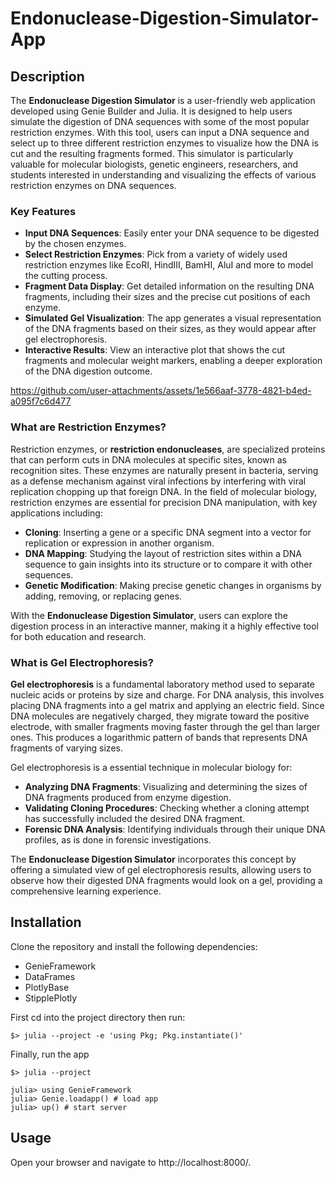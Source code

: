 # Endonuclease-Digestion-Simulator-App
## Description

The **Endonuclease Digestion Simulator** is a user-friendly web application developed using Genie Builder and Julia. It is designed to help users simulate the digestion of DNA sequences with some of the most popular restriction enzymes. With this tool, users can input a DNA sequence and select up to three different restriction enzymes to visualize how the DNA is cut and the resulting fragments formed. This simulator is particularly valuable for molecular biologists, genetic engineers, researchers, and students interested in understanding and visualizing the effects of various restriction enzymes on DNA sequences.

### Key Features
- **Input DNA Sequences**: Easily enter your DNA sequence to be digested by the chosen enzymes.
- **Select Restriction Enzymes**: Pick from a variety of widely used restriction enzymes like EcoRI, HindIII, BamHI, AluI and more to model the cutting process.
- **Fragment Data Display**: Get detailed information on the resulting DNA fragments, including their sizes and the precise cut positions of each enzyme.
- **Simulated Gel Visualization**: The app generates a visual representation of the DNA fragments based on their sizes, as they would appear after gel electrophoresis.
- **Interactive Results**: View an interactive plot that shows the cut fragments and molecular weight markers, enabling a deeper exploration of the DNA digestion outcome.


https://github.com/user-attachments/assets/1e566aaf-3778-4821-b4ed-a095f7c6d477


### What are Restriction Enzymes?

Restriction enzymes, or **restriction endonucleases**, are specialized proteins that can perform cuts in DNA molecules at specific sites, known as recognition sites. These enzymes are naturally present in bacteria, serving as a defense mechanism against viral infections by interfering with viral replication chopping up that foreign DNA. In the field of molecular biology, restriction enzymes are essential for precision DNA manipulation, with key applications including:

- **Cloning**: Inserting a gene or a specific DNA segment into a vector for replication or expression in another organism.
- **DNA Mapping**: Studying the layout of restriction sites within a DNA sequence to gain insights into its structure or to compare it with other sequences.
- **Genetic Modification**: Making precise genetic changes in organisms by adding, removing, or replacing genes.

With the **Endonuclease Digestion Simulator**, users can explore the digestion process in an interactive manner, making it a highly effective tool for both education and research.

### What is Gel Electrophoresis?

**Gel electrophoresis** is a fundamental laboratory method used to separate nucleic acids or proteins by size and charge. For DNA analysis, this involves placing DNA fragments into a gel matrix and applying an electric field. Since DNA molecules are negatively charged, they migrate toward the positive electrode, with smaller fragments moving faster through the gel than larger ones. This produces a logarithmic pattern of bands that represents DNA fragments of varying sizes.

Gel electrophoresis is a essential technique in molecular biology for:

- **Analyzing DNA Fragments**: Visualizing and determining the sizes of DNA fragments produced from enzyme digestion.
- **Validating Cloning Procedures**: Checking whether a cloning attempt has successfully included the desired DNA fragment.
- **Forensic DNA Analysis**: Identifying individuals through their unique DNA profiles, as is done in forensic investigations.

The **Endonuclease Digestion Simulator** incorporates this concept by offering a simulated view of gel electrophoresis results, allowing users to observe how their digested DNA fragments would look on a gel, providing a comprehensive learning experience.

## Installation
Clone the repository and install the following dependencies:

+ GenieFramework
+ DataFrames
+ PlotlyBase
+ StipplePlotly

First cd into the project directory then run:
```
$> julia --project -e 'using Pkg; Pkg.instantiate()'

```
Finally, run the app

```
$> julia --project
```

```
julia> using GenieFramework
julia> Genie.loadapp() # load app
julia> up() # start server
```
## Usage

Open your browser and navigate to http://localhost:8000/.

